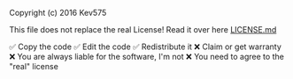 Copyright (c) 2016 Kev575

This file does not replace the real License! Read it over here [LICENSE.md](https://github.com/Kev575/KevsPermissions/blob/master/LICENSE)

:white_check_mark: Copy the code
:white_check_mark: Edit the code
:white_check_mark: Redistribute it
:x: Claim or get warranty
:x: You are always liable for the software, I'm not
:x: You need to agree to the "real" license
